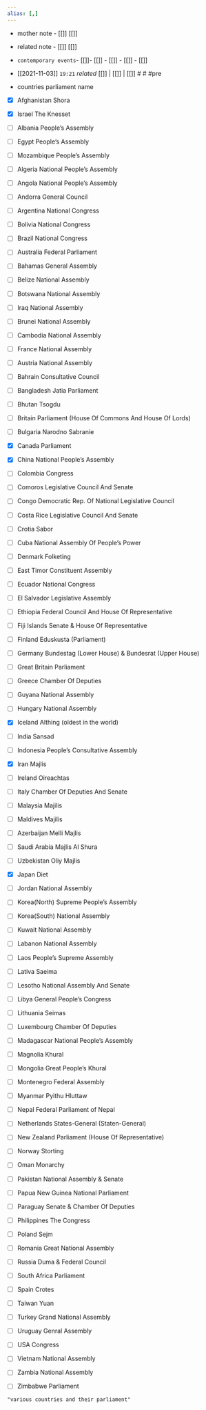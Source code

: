```yaml
---
alias: [,]
---
```

- mother note	- [[]] [[]]
- related note - [[]] [[]]
- `contemporary events`- [[]]- [[]]	- [[]]	- [[]]	- [[]]

- [[2021-11-03]]  `19:21` _related_ [[]] | [[]] | [[]] # # #pre 
- countries			 parliament name
- [x] Afghanistan 	Shora
- [x] Israel 			The Knesset

- [ ] Albania 	      People’s Assembly
- [ ] Egypt 	              People’s Assembly
- [ ] Mozambique    People’s Assembly
- [ ] Algeria 	       National People’s Assembly
- [ ] Angola 	             National People’s Assembly

- [ ] Andorra 	 General Council
- [ ] Argentina 	National Congress
- [ ] Bolivia 	    National Congress
- [ ] Brazil 	            National Congress
- [ ] Australia 	   Federal Parliament

- [ ] Bahamas 	General Assembly
- [ ] Belize 	            National Assembly
- [ ] Botswana 	National Assembly
- [ ] Iraq 	              National Assembly
- [ ] Brunei 	           National Assembly
- [ ] Cambodia      National Assembly
- [ ] France 	 	    National Assembly
- [ ] Austria 	    National Assembly

- [ ] Bahrain 	   Consultative Council
- [ ] Bangladesh   Jatia Parliament
- [ ] Bhutan            Tsogdu
- [ ] Britain 	      Parliament (House Of Commons And House Of Lords)
- [ ] Bulgaria 	   Narodno Sabranie

- [x] Canada 	         Parliament
- [x] China 	           National People’s Assembly
- [ ] Colombia 	Congress
- [ ] Comoros 	Legislative Council And Senate
- [ ] Congo Democratic 	Rep. Of National Legislative Council
- [ ] Costa Rice      Legislative Council And Senate
- [ ] Crotia 	            Sabor
- [ ] Cuba 	           National Assembly Of People’s Power

- [ ] Denmark        Folketing
- [ ] East Timor      Constituent Assembly
- [ ] Ecuador 	  National Congress
- [ ] El Salvador 	 Legislative Assembly
- [ ] Ethiopia 	   Federal Council And House Of Representative

- [ ] Fiji Islands 	   Senate & House Of Representative
- [ ] Finland   	   Eduskusta (Parliament)

- [ ] Germany 	Bundestag (Lower House) & Bundesrat (Upper House)
- [ ] Great Britain 	Parliament
- [ ] Greece 	          Chamber Of Deputies
- [ ] Guyana 	         National Assembly

- [ ] Hungary 	 National Assembly
- [x] Iceland 	   Althing (oldest in the world)

- [ ] India 	             Sansad
- [ ] Indonesia 	 People’s Consultative Assembly
- [x] Iran 	              Majlis
- [ ] Ireland 	Oireachtas
- [ ] Italy 	               Chamber Of Deputies And Senate
- [ ] Malaysia 	  Majilis
- [ ] Maldives        Majilis
- [ ] Azerbaijan 	Melli Majlis
- [ ] Saudi Arabia Majlis Al Shura
- [ ] Uzbekistan    Oliy Majlis

- [x] Japan 	            Diet
- [ ] Jordan 	           National Assembly

- [ ] Korea(North) 	Supreme People’s Assembly
- [ ] Korea(South) 	National Assembly
- [ ] Kuwait 	            National Assembly

- [ ] Labanon 	   National Assembly
- [ ] Laos 	              People’s Supreme Assembly
- [ ] Lativa 	              Saeima
- [ ] Lesotho 	    National Assembly And Senate
- [ ] Libya 	              General People’s Congress
- [ ] Lithuania 	    Seimas
- [ ] Luxembourg   Chamber Of Deputies

- [ ] Madagascar    National People’s Assembly
- [ ] Magnolia 	   Khural
- [ ] Mongolia 	  Great People’s Khural
- [ ] Montenegro    Federal Assembly
- [ ] Myanmar 	  Pyithu Hluttaw

- [ ] Nepal 	             Federal Parliament of Nepal 
- [ ] Netherlands 	States-General (Staten-General)
- [ ] New Zealand   Parliament (House Of Representative)
- [ ] Norway 	           Storting

- [ ] Oman 	           Monarchy

- [ ] Pakistan 	     National Assembly & Senate
- [ ] Papua New Guinea 	National Parliament
- [ ] Paraguay 	    Senate & Chamber Of Deputies
- [ ] Philippines 	   The Congress
- [ ] Poland 	             Sejm

- [ ] Romania 	   Great National Assembly
- [ ] Russia 	             Duma & Federal Council

- [ ] South Africa 	Parliament
- [ ] Spain 	            Crotes

- [ ] Taiwan 	           Yuan
- [ ] Turkey 	           Grand National Assembly

- [ ] Uruguay 	 Genral Assembly
- [ ] USA 	            Congress

- [ ] Vietnam 	  National Assembly

- [ ] Zambia 	         National Assembly
- [ ] Zimbabwe      Parliament

```query
"various countries and their parliament"
```
